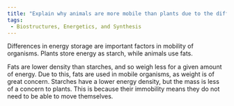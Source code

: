 ```yaml
---
title: "Explain why animals are more mobile than plants due to the difference in energy storage."
tags:
 - Biostructures, Energetics, and Synthesis
---
```

Differences in energy storage are important factors in mobility of organisms. Plants store energy as starch, while animals use fats. 

Fats are lower density than starches, and so weigh less for a given amount of energy. Due to this, fats are used in mobile organisms, as weight is of great concern. Starches have a lower energy density, but the mass is less of a concern to plants. This is because their immobility means they do not need to be able to move themselves. 
